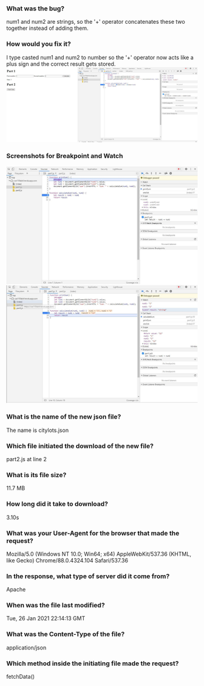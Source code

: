 ### What was the bug?
num1 and num2 are strings, so the '+' operator concatenates these two together instead of adding them. 

### How would you fix it?
I type casted num1 and num2 to number so the '+' operator now acts like a plus sign and the correct result gets stored.
![Image of fix](./fixed.JPG)

### Screenshots for Breakpoint and Watch
![Image of breakpoint](./breakpoint.JPG)
![Image of watch](./watch.JPG)

### What is the name of the new json file?
The name is citylots.json

### Which file initiated the download of the new file?
part2.js at line 2

### What is its file size?
11.7 MB

### How long did it take to download?
3.10s

### What was your User-Agent for the browser that made the request?
Mozilla/5.0 (Windows NT 10.0; Win64; x64) AppleWebKit/537.36 (KHTML, like Gecko) Chrome/88.0.4324.104 Safari/537.36

### In the response, what type of server did it come from?
Apache

### When was the file last modified?
Tue, 26 Jan 2021 22:14:13 GMT

### What was the Content-Type of the file?
application/json

### Which method inside the initiating file made the request?
fetchData()